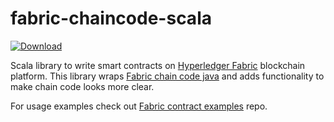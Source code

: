 # fabric-chaincode-scala

[ ![Download](https://api.bintray.com/packages/apolubelov/hyperledger-fabric-extensions/fabric-contract-base/images/download.svg) ](https://bintray.com/apolubelov/hyperledger-fabric-extensions/fabric-contract-base/_latestVersion)
 
Scala library to write smart contracts on [Hyperledger Fabric](https://www.hyperledger.org/projects/fabric) blockchain platform.
This library wraps [Fabric chain code java](https://github.com/hyperledger/fabric-chaincode-java) and adds functionality to make chain code looks more clear.

For usage examples check out [Fabric contract examples](https://github.com/apolubelov/fabric-contract-examples) repo.
